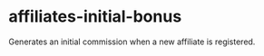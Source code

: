 affiliates-initial-bonus
========================

Generates an initial commission when a new affiliate is registered.
